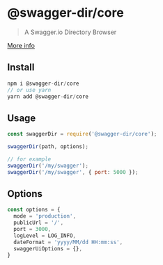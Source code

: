 # @swagger-dir/core

> A Swagger.io Directory Browser

[More info](../../README.md)

## Install

```js
npm i @swagger-dir/core
// or use yarn
yarn add @swagger-dir/core
```

## Usage

```js
const swaggerDir = require('@swagger-dir/core');

swaggerDir(path, options);

// for example
swaggerDir('/my/swagger');
swaggerDir('/my/swagger', { port: 5000 });
```

## Options

```js
const options = {
  mode = 'production',
  publicUrl = '/',
  port = 3000,
  logLevel = LOG_INFO,
  dateFormat = 'yyyy/MM/dd HH:mm:ss',
  swaggerUiOptions = {},
}
```
